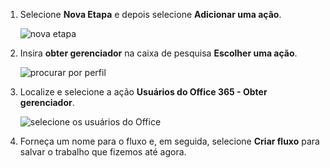 1. Selecione **Nova Etapa** e depois selecione **Adicionar uma ação**.
   
    ![nova etapa](media/modern-approvals/select-sharepoint-add-action.png)
2. Insira **obter gerenciador** na caixa de pesquisa **Escolher uma ação**.
   
    ![procurar por perfil](media/modern-approvals/search-for-profile.png)
3. Localize e selecione a ação **Usuários do Office 365 - Obter gerenciador**.
   
    ![selecione os usuários do Office](media/modern-approvals/select-my-profile.png)
4. Forneça um nome para o fluxo e, em seguida, selecione **Criar fluxo** para salvar o trabalho que fizemos até agora.

